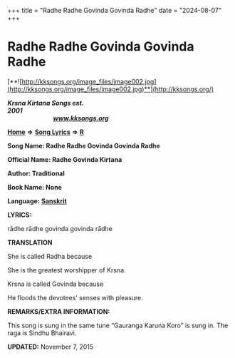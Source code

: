 +++
title = "Radhe Radhe Govinda Govinda Radhe"
date = "2024-08-07"
+++

# Radhe Radhe Govinda Govinda Radhe
[**![http://kksongs.org/image_files/image002.jpg](http://kksongs.org/image_files/image002.jpg)**](http://kksongs.org/)

**_Krsna Kirtana Songs est. 2001_**                                                                                                                                                 **_www.kksongs.org_**

**[Home](http://kksongs.org/)** **⇒** **[Song Lyrics](http://kksongs.org/lyrics.html)** **⇒** **[R](http://kksongs.org/songs/song_r.html)**

**Song Name: Radhe Radhe Govinda Govinda Radhe**

**Official Name: Radhe Govinda Kirtana**

**Author: Traditional**

**Book Name: None**

**Language:** [**Sanskrit**](http://kksongs.org/language/list/sanskrit.html)

**LYRICS:**

rādhe rādhe govinda govinda rādhe

**TRANSLATION**

She is called Radha because

She is the greatest worshipper of Krsna.

Krsna is called Govinda because

He floods the devotees’ senses with pleasure.

**REMARKS/EXTRA INFORMATION:**

This song is sung in the same tune “Gauranga Karuna Koro” is sung in. The raga is Sindhu Bhairavi.

**UPDATED:** November 7, 2015